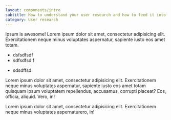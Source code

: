 ```yaml
---
layout: components/intro
subtitle: How to understand your user research and how to feed it into your solution
category: User research
---
```


Ipsum is awesome! Lorem ipsum dolor sit amet, consectetur adipisicing elit. Exercitationem neque minus voluptates aspernatur, sapiente iusto eos amet totam.

* dsfsdfsdf
* sdfsdfsd f
- sdsdffsd

Lorem ipsum dolor sit amet, consectetur adipisicing elit. Exercitationem neque minus voluptates aspernatur, sapiente iusto eos amet totam quisquam ipsum
voluptatem repellendus, accusamus, corrupti placeat? Eos, officia, aliquid. Vero, in!

Lorem ipsum dolor sit amet, consectetur adipisicing elit. Exercitationem neque minus voluptates aspernaturero, in!
